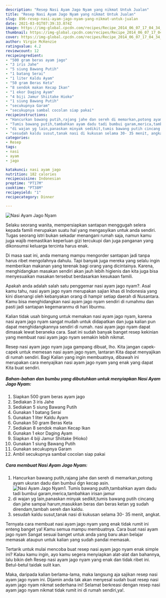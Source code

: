```yaml
---
description: "Resep Nasi Ayam Jago Nyam yang nikmat Untuk Jualan"
title: "Resep Nasi Ayam Jago Nyam yang nikmat Untuk Jualan"
slug: 896-resep-nasi-ayam-jago-nyam-yang-nikmat-untuk-jualan
date: 2021-03-01T07:39:33.074Z
image: https://img-global.cpcdn.com/recipes/Recipe_2014_06_07_17_04_34_384_be15d5_original_20131001_181156/680x482cq70/nasi-ayam-jago-nyam-foto-resep-utama.jpg
thumbnail: https://img-global.cpcdn.com/recipes/Recipe_2014_06_07_17_04_34_384_be15d5_original_20131001_181156/680x482cq70/nasi-ayam-jago-nyam-foto-resep-utama.jpg
cover: https://img-global.cpcdn.com/recipes/Recipe_2014_06_07_17_04_34_384_be15d5_original_20131001_181156/680x482cq70/nasi-ayam-jago-nyam-foto-resep-utama.jpg
author: Virgie McKenzie
ratingvalue: 4.2
reviewcount: 12
recipeingredient:
- "500 gram beras ayam jago"
- "3 iris Jahe"
- "5 siung Bawang Putih"
- "1 batang Serai"
- "1 liter Kaldu Ayam"
- "50 gram Beras Keta"
- "8 sendok makan Kecap Ikan"
- "1 ekor Daging Ayam"
- "4 biji Jamur Shiitake Hioko"
- "1 siung Bawang Putih"
- "secukupnya Garam"
- "secukupnya sambal cocolan siap pakai"
recipeinstructions:
- "Hancurkan bawang putih,rajang jahe dan sereh di memarkan,potong ayam ukuran dadu dan bumbui dgn kecap asin."
- "Tumis bawang putih,tambahkan ayam dadu tadi bumbui garam,merica,tambahkan irisan jamur"
- "di wajan yg lain,panaskan minyak sedikit,tumis bawang putih cincang dan jahe sampai harum,masukkan beras dan beras ketan yg sudah direndam,tambah sereh dan kaldu."
- "sesudah kaldu susut,tanak nasi di kukusan selama 30- 35 menit, angkat."
categories:
- Resep
tags:
- nasi
- ayam
- jago

katakunci: nasi ayam jago 
nutrition: 182 calories
recipecuisine: Indonesian
preptime: "PT17M"
cooktime: "PT38M"
recipeyield: "1"
recipecategory: Dinner

---
```



![Nasi Ayam Jago Nyam](https://img-global.cpcdn.com/recipes/Recipe_2014_06_07_17_04_34_384_be15d5_original_20131001_181156/680x482cq70/nasi-ayam-jago-nyam-foto-resep-utama.jpg)

Selaku seorang wanita, mempersiapkan santapan menggugah selera kepada famili merupakan suatu hal yang mengasyikan untuk anda sendiri. Tugas seorang istri bukan sekadar menangani rumah saja, namun kamu juga wajib memastikan keperluan gizi tercukupi dan juga panganan yang dikonsumsi keluarga tercinta harus enak.

Di masa  saat ini, anda memang mampu mengorder santapan jadi tanpa harus ribet mengolahnya dahulu. Tapi banyak juga mereka yang selalu ingin memberikan makanan yang terenak bagi orang yang dicintainya. Karena, menghidangkan masakan sendiri akan jauh lebih higienis dan kita juga bisa menyesuaikan masakan tersebut berdasarkan kesukaan famili. 



Apakah anda adalah salah satu penggemar nasi ayam jago nyam?. Asal kamu tahu, nasi ayam jago nyam merupakan sajian khas di Indonesia yang kini disenangi oleh kebanyakan orang di hampir setiap daerah di Nusantara. Kamu bisa menghidangkan nasi ayam jago nyam sendiri di rumahmu dan pasti jadi santapan kegemaranmu di hari liburmu.

Kalian tidak usah bingung untuk memakan nasi ayam jago nyam, karena nasi ayam jago nyam sangat mudah untuk didapatkan dan juga kalian pun dapat menghidangkannya sendiri di rumah. nasi ayam jago nyam dapat dimasak lewat beraneka cara. Saat ini sudah banyak banget resep kekinian yang membuat nasi ayam jago nyam semakin lebih nikmat.

Resep nasi ayam jago nyam juga gampang dibuat, lho. Kita jangan capek-capek untuk memesan nasi ayam jago nyam, lantaran Kita dapat menyajikan di rumah sendiri. Bagi Kalian yang ingin membuatnya, dibawah ini merupakan cara menyajikan nasi ayam jago nyam yang enak yang dapat Kita buat sendiri.

<!--inarticleads1-->

##### Bahan-bahan dan bumbu yang dibutuhkan untuk menyiapkan Nasi Ayam Jago Nyam:

1. Siapkan 500 gram beras ayam jago
1. Sediakan 3 iris Jahe
1. Sediakan 5 siung Bawang Putih
1. Gunakan 1 batang Serai
1. Gunakan 1 liter Kaldu Ayam
1. Gunakan 50 gram Beras Keta
1. Sediakan 8 sendok makan Kecap Ikan
1. Gunakan 1 ekor Daging Ayam
1. Siapkan 4 biji Jamur Shiitake (Hioko)
1. Gunakan 1 siung Bawang Putih
1. Gunakan secukupnya Garam
1. Ambil secukupnya sambal cocolan siap pakai




<!--inarticleads2-->

##### Cara membuat Nasi Ayam Jago Nyam:

1. Hancurkan bawang putih,rajang jahe dan sereh di memarkan,potong ayam ukuran dadu dan bumbui dgn kecap asin.
<img src="https://img-global.cpcdn.com/steps/Step_2014_06_07_17_24_31_420_26e50e_original_20131001_180342/160x128cq70/nasi-ayam-jago-nyam-langkah-memasak-1-foto.jpg" alt="Nasi Ayam Jago Nyam">1. Tumis bawang putih,tambahkan ayam dadu tadi bumbui garam,merica,tambahkan irisan jamur
1. di wajan yg lain,panaskan minyak sedikit,tumis bawang putih cincang dan jahe sampai harum,masukkan beras dan beras ketan yg sudah direndam,tambah sereh dan kaldu.
1. sesudah kaldu susut,tanak nasi di kukusan selama 30- 35 menit, angkat.




Ternyata cara membuat nasi ayam jago nyam yang enak tidak rumit ini enteng banget ya! Kamu semua mampu membuatnya. Cara buat nasi ayam jago nyam Sangat sesuai banget untuk anda yang baru akan belajar memasak ataupun untuk kalian yang sudah pandai memasak.

Tertarik untuk mulai mencoba buat resep nasi ayam jago nyam enak simple ini? Kalau kamu ingin, ayo kamu segera menyiapkan alat-alat dan bahannya, lalu bikin deh Resep nasi ayam jago nyam yang enak dan tidak ribet ini. Betul-betul taidak sulit kan. 

Maka, daripada kalian berlama-lama, maka langsung aja sajikan resep nasi ayam jago nyam ini. Dijamin anda tak akan menyesal sudah buat resep nasi ayam jago nyam nikmat sederhana ini! Selamat berkreasi dengan resep nasi ayam jago nyam nikmat tidak rumit ini di rumah sendiri,ya!.

